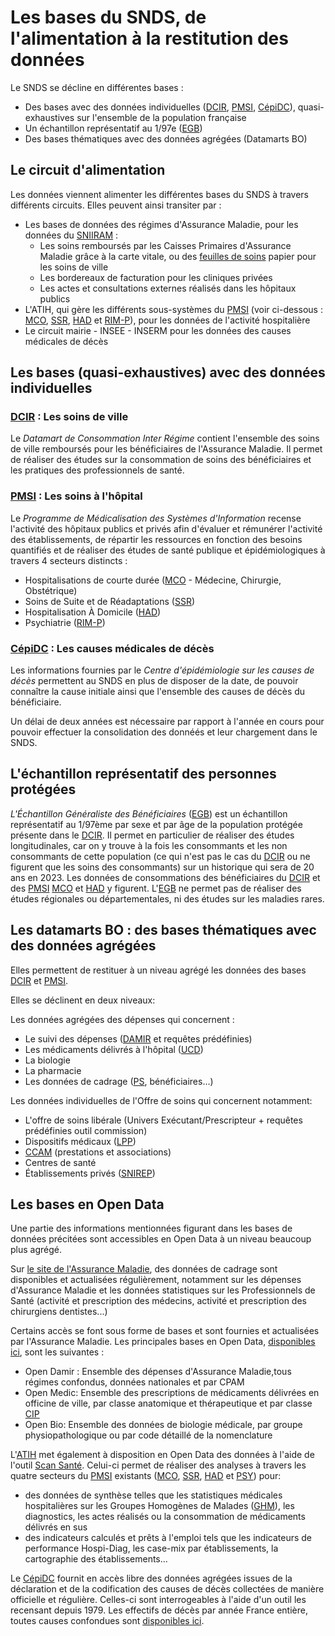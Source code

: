 # Les bases du SNDS, de l'alimentation à la restitution des données
<!-- SPDX-License-Identifier: MPL-2.0 -->

Le SNDS se décline en différentes bases :

- Des bases avec des données individuelles ([DCIR](../glossaire/DCIR.md), [PMSI](../glossaire/PMSI.md), [CépiDC](../glossaire/CepiDC.md)), quasi-exhaustives sur l'ensemble de la population française
- Un échantillon représentatif au 1/97e ([EGB](../glossaire/EGB.md))
- Des bases thématiques avec des données agrégées (Datamarts BO)

## Le circuit d'alimentation

Les données viennent alimenter les différentes bases du SNDS à travers différents circuits.
Elles peuvent ainsi transiter par :

- Les bases de données des régimes d'Assurance Maladie, pour les données du [SNIIRAM](../glossaire/SNIIRAM.md) :
  - Les soins remboursés par les Caisses Primaires d'Assurance Maladie grâce à la carte vitale, ou des [feuilles de soins](../glossaire/feuille_soin.md) papier pour les soins de ville
  - Les bordereaux de facturation pour les cliniques privées
  - Les actes et consultations externes réalisés dans les hôpitaux publics
- L'ATIH, qui gère les différents sous-systèmes du [PMSI](../glossaire/PMSI.md) (voir ci-dessous : [MCO](../glossaire/MCO.md), [SSR](../glossaire/SSR.md), [HAD](../glossaire/HAD.md) et [RIM-P](../glossaire/RIM-P.md)), pour les données de l'activité hospitalière
- Le circuit mairie - INSEE - INSERM pour les données des causes médicales de décès

## Les bases (quasi-exhaustives) avec des données individuelles

### [DCIR](../glossaire/DCIR.md) : Les soins de ville

Le _Datamart de Consommation Inter Régime_ contient l'ensemble des soins de ville remboursés pour les bénéficiaires de l'Assurance Maladie.
Il permet de réaliser des études sur la consommation de soins des bénéficiaires et les pratiques des professionnels de santé.

### [PMSI](../glossaire/PMSI.md) : Les soins à l'hôpital

Le _Programme de Médicalisation des Systèmes d'Information_ recense l'activité des hôpitaux publics et privés afin d'évaluer et rémunérer l'activité des établissements, de répartir les ressources en fonction des besoins quantifiés et de réaliser des études de santé publique et épidémiologiques à travers 4 secteurs distincts :

- Hospitalisations de courte durée ([MCO](../glossaire/MCO.md) - Médecine, Chirurgie, Obstétrique)
- Soins de Suite et de Réadaptations ([SSR](../glossaire/SSR.md))
- Hospitalisation À Domicile ([HAD](../glossaire/HAD.md))
- Psychiatrie ([RIM-P](../glossaire/RIM-P.md))

### [CépiDC](../glossaire/CepiDC.md) : Les causes médicales de décès

Les informations fournies par le _Centre d'épidémiologie sur les causes de décès_ permettent au SNDS en plus de disposer de la date, de pouvoir connaître la cause initiale ainsi que l'ensemble des causes de décès du bénéficiaire.

Un délai de deux années est nécessaire par rapport à l'année en cours pour pouvoir effectuer la consolidation des donnéés et leur chargement dans le SNDS.

## L'échantillon représentatif des personnes protégées

_L'Échantillon Généraliste des Bénéficiaires_ ([EGB](../glossaire/EGB.md)) est un échantillon représentatif au 1/97ème par sexe et par âge de la population protégée présente dans le [DCIR](../glossaire/DCIR.md).
Il permet en particulier de réaliser des études longitudinales, car on y trouve à la fois les consommants et les non consommants de cette population (ce qui n'est pas le cas du [DCIR](../glossaire/DCIR.md) ou ne figurent que les soins des consommants) sur un historique qui sera de 20 ans en 2023.
Les données de consommations des bénéficiaires du [DCIR](../glossaire/DCIR.md) et des [PMSI](../glossaire/PMSI.md) [MCO](../glossaire/MCO.md) et [HAD](../glossaire/HAD.md) y figurent.
L'[EGB](../glossaire/EGB.md) ne permet pas de réaliser des études régionales ou départementales, ni des études sur les maladies rares.

## Les datamarts BO : des bases thématiques avec des données agrégées

Elles permettent de restituer à un niveau agrégé les données des bases [DCIR](../glossaire/DCIR.md) et [PMSI](../glossaire/PMSI.md).

Elles se déclinent en deux niveaux:

Les données agrégées des dépenses qui concernent :

- Le suivi des dépenses ([DAMIR](../glossaire/DAMIR.md) et requêtes prédéfinies)
- Les médicaments délivrés à l'hôpital ([UCD](../glossaire/UCD.md))
- La biologie
- La pharmacie
- Les données de cadrage ([PS](../glossaire/PS.md), bénéficiaires…)

Les données individuelles de l'Offre de soins qui concernent notamment:

- L'offre de soins libérale (Univers Exécutant/Prescripteur + requêtes prédéfinies outil commission)
- Dispositifs médicaux ([LPP](../glossaire/LPP.md))
- [CCAM](../glossaire/CCAM.md) (prestations et associations)
- Centres de santé
- Établissements privés ([SNIREP](../glossaire/SNIREP.md))

## Les bases en Open Data

Une partie des informations mentionnées figurant dans les bases de données précitées sont accessibles en Open Data à un niveau beaucoup plus agrégé.

Sur [le site de l'Assurance Maladie](https://www.ameli.fr/l-assurance-maladie/statistiques-et-publications/index.php), des données de cadrage sont disponibles et actualisées régulièrement, notamment sur les dépenses d'Assurance Maladie et les données statistiques sur les Professionnels de Santé (activité et prescription des médecins, activité et prescription des chirurgiens dentistes...)

Certains accès se font sous forme de bases et sont fournies et actualisées par l'Assurance Maladie.
Les principales bases en Open Data, [disponibles ici](http://open-data-assurance-maladie.ameli.fr), sont les suivantes :

- Open Damir : Ensemble des dépenses d'Assurance Maladie,tous régimes confondus, données nationales et par CPAM
- Open Medic:  Ensemble des prescriptions de médicaments délivrées en officine de ville, par classe anatomique et thérapeutique et par classe [CIP](../glossaire/CIP.md)
- Open Bio: Ensemble des données de biologie médicale, par groupe physiopathologique ou par code détaillé de la nomenclature

L'[ATIH](../glossaire/ATIH.md) met également à disposition en Open Data des données à l'aide de l'outil [Scan Santé](http://www.scansante.fr/).
Celui-ci permet de réaliser des analyses à travers les quatre secteurs du [PMSI](../glossaire/PMSI.md) existants ([MCO](../glossaire/MCO.md), [SSR](../glossaire/SSR.md), [HAD](../glossaire/HAD.md) et [PSY](../glossaire/RIM-P.md)) pour:

- des données de synthèse telles que les statistiques médicales hospitalières sur les Groupes Homogènes de Malades ([GHM](../glossaire/GHM.md)), les diagnostics, les actes réalisés ou la consommation de médicaments délivrés en sus
- des indicateurs calculés et prêts à l'emploi tels que les indicateurs de performance Hospi-Diag, les case-mix par établissements, la cartographie des établissements...

Le [CépiDC](../glossaire/CepiDC.md) fournit en accès libre des données agrégées issues de la déclaration et de la codification des causes de décès collectées de manière officielle et régulière.
Celles-ci sont interrogeables à l'aide d'un outil les recensant depuis 1979.
Les effectifs de décès par année France entière, toutes causes confondues sont [disponibles ici](http://www.cepidc.inserm.fr/causes-medicales-de-deces/interroger-les-donnees-de-mortalite).
